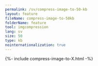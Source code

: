 ```yaml
---
permalink: /sv/compress-image-to-50-kb
layout: feature
fileName: compress-image-to-50kb
folderName: feature
tool: imgcompression
lang: sv
size: 50
type: kb
nointernationalization: true
---
```

{%- include compress-image-to-X.html -%}
      